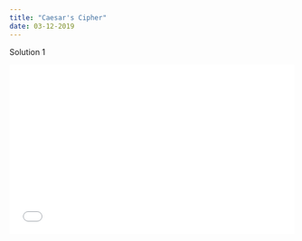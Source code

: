 ```yaml
---
title: "Caesar's Cipher"
date: 03-12-2019
---
```


Solution 1

<iframe width="100%" height="300" src="//jsfiddle.net/ozywuli/840enkyd/embedded/js,result/dark/" allowfullscreen="allowfullscreen" allowpaymentrequest frameborder="0"></iframe>